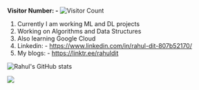 **Visitor Number: -** ![Visitor Count](https://profile-counter.glitch.me/ZoltarThunderbird315/count.svg)

1. Currently I am working ML and DL projects
2. Working on Algorithms and Data Structures
4. Also learning Google Cloud
5. Linkedin: - https://www.linkedin.com/in/rahul-dit-807b52170/
6. My blogs: - https://linktr.ee/rahuldit

![Rahul's GitHub stats](https://github-readme-stats.vercel.app/api?username=ZoltarThunderbird315&hide=contribs,prs)

<a href="https://github.com/ZoltarThunderbird315">
  <img align="center" src="https://github-readme-stats.anuraghazra1.vercel.app/api/top-langs/?username=ZoltarThunderbird315&layout=compact&theme=radical" />
</a>




